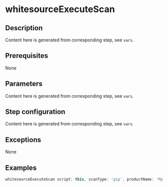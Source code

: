 # whitesourceExecuteScan

## Description

Content here is generated from corresponding step, see `vars`.

## Prerequisites

None

## Parameters

Content here is generated from corresponding step, see `vars`.

## Step configuration

Content here is generated from corresponding step, see `vars`.

## Exceptions

None

## Examples

```groovy
whitesourceExecuteScan script: this, scanType: 'pip', productName: 'My Whitesource Product', userTokenCredentialsId: 'companyAdminToken', orgAdminUserTokenCredentialsId: 'orgAdmiToken', orgToken: 'myWhitesourceOrganizationToken'
```
